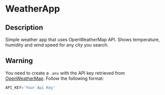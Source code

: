 # WeatherApp

## Description
Simple weather app that uses OpenWeatherMap API. Shows temperature, humidity and wind speed for any city you search.

## Warning
You need to create a `.env` with the API key retrieved from [OpenWeatherMap](https://openweathermap.org/appid).
Follow the following format:
```javascript
API_KEY='Your Api Key'
```

